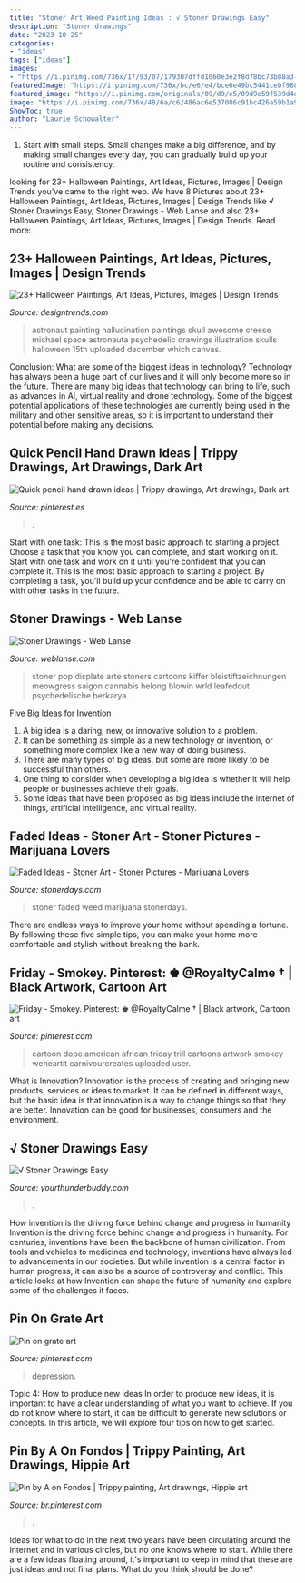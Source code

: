 ```yaml
---
title: "Stoner Art Weed Painting Ideas : √ Stoner Drawings Easy"
description: "Stoner drawings"
date: "2023-10-25"
categories:
- "ideas"
tags: ["ideas"]
images:
- "https://i.pinimg.com/736x/17/93/07/179307dffd1060e3e2f8d78bc73b88a3--trap-art-black-artwork.jpg"
featuredImage: "https://i.pinimg.com/736x/bc/e6/e4/bce6e49bc5441cebf988217d91d6e365--lsd-art-depression-art.jpg"
featured_image: "https://i.pinimg.com/originals/09/d9/e5/09d9e59f539d4d9d47fe3a8d01e26d49.jpg"
image: "https://i.pinimg.com/736x/48/6a/c6/486ac6e537086c91bc426a59b1a93b3a.jpg"
ShowToc: true
author: "Laurie Schowalter"
---
```



1. Start with small steps. Small changes make a big difference, and by making small changes every day, you can gradually build up your routine and consistency.

	

		
looking for 23+ Halloween Paintings, Art Ideas, Pictures, Images | Design Trends you've came to the right web. We have 8 Pictures about 23+ Halloween Paintings, Art Ideas, Pictures, Images | Design Trends like √ Stoner Drawings Easy, Stoner Drawings - Web Lanse and also 23+ Halloween Paintings, Art Ideas, Pictures, Images | Design Trends. Read more:
		
    
## 23+ Halloween Paintings, Art Ideas, Pictures, Images | Design Trends

<img loading=lazy src="https://images.designtrends.com/wp-content/uploads/2016/03/11092651/Awesome-Painting-of-Astronaut.jpg" onerror="this.onerror=null;this.src='https://tse3.mm.bing.net/th?id=OIP.HQ14vTnuB9Jf8_fI7jLIdgHaF5&amp;pid=15.1';" alt="23+ Halloween Paintings, Art Ideas, Pictures, Images | Design Trends">

_Source: designtrends.com_

>astronaut painting hallucination paintings skull awesome creese michael space astronauta psychedelic drawings illustration skulls halloween 15th uploaded december which canvas. 

	

Conclusion: What are some of the biggest ideas in technology?
Technology has always been a huge part of our lives and it will only become more so in the future. There are many big ideas that technology can bring to life, such as advances in AI, virtual reality and drone technology. Some of the biggest potential applications of these technologies are currently being used in the military and other sensitive areas, so it is important to understand their potential before making any decisions.

    
## Quick Pencil Hand Drawn Ideas | Trippy Drawings, Art Drawings, Dark Art

<img loading=lazy src="https://i.pinimg.com/736x/48/6a/c6/486ac6e537086c91bc426a59b1a93b3a.jpg" onerror="this.onerror=null;this.src='https://tse1.mm.bing.net/th?id=OIP.OOUH6Q7piIvYtCBdNrTieQHaJ3&amp;pid=15.1';" alt="Quick pencil hand drawn ideas | Trippy drawings, Art drawings, Dark art">

_Source: pinterest.es_

>. 

	

Start with one task: This is the most basic approach to starting a project. Choose a task that you know you can complete, and start working on it.
Start with one task and work on it until you're confident that you can complete it. This is the most basic approach to starting a project. By completing a task, you'll build up your confidence and be able to carry on with other tasks in the future.

    
## Stoner Drawings - Web Lanse

<img loading=lazy src="https://i.pinimg.com/originals/09/d9/e5/09d9e59f539d4d9d47fe3a8d01e26d49.jpg" onerror="this.onerror=null;this.src='https://tse3.mm.bing.net/th?id=OIP.qLgj5_c1jWzHdEzDWs4UHwHaKX&amp;pid=15.1';" alt="Stoner Drawings - Web Lanse">

_Source: weblanse.com_

>stoner pop displate arte stoners cartoons kiffer bleistiftzeichnungen meowgress saigon cannabis helong blowin wrld leafedout psychedelische berkarya. 

	

Five Big Ideas for Invention
1. A big idea is a daring, new, or innovative solution to a problem. 
2. It can be something as simple as a new technology or invention, or something more complex like a new way of doing business. 
3. There are many types of big ideas, but some are more likely to be successful than others. 
4. One thing to consider when developing a big idea is whether it will help people or businesses achieve their goals. 
5. Some ideas that have been proposed as big ideas include the internet of things, artificial intelligence, and virtual reality.

    
## Faded Ideas - Stoner Art - Stoner Pictures - Marijuana Lovers

<img loading=lazy src="http://stonerdays.com/wp-content/uploads/2013/06/random-weed-pics-14.jpg" onerror="this.onerror=null;this.src='https://tse1.mm.bing.net/th?id=OIP.7OBu5HDdBlRXFSSGeOYG_wHaJ6&amp;pid=15.1';" alt="Faded Ideas - Stoner Art - Stoner Pictures - Marijuana Lovers">

_Source: stonerdays.com_

>stoner faded weed marijuana stonerdays. 

	

There are endless ways to improve your home without spending a fortune. By following these five simple tips, you can make your home more comfortable and stylish without breaking the bank.

    
## Friday - Smokey. Pinterest: ♚ @RoyaltyCalme † | Black Artwork, Cartoon Art

<img loading=lazy src="https://i.pinimg.com/736x/17/93/07/179307dffd1060e3e2f8d78bc73b88a3--trap-art-black-artwork.jpg" onerror="this.onerror=null;this.src='https://tse3.mm.bing.net/th?id=OIP.vGdI6dCTcB1ZMxVzMkJsogHaH-&amp;pid=15.1';" alt="Friday - Smokey. Pinterest: ♚ @RoyaltyCalme † | Black artwork, Cartoon art">

_Source: pinterest.com_

>cartoon dope american african friday trill cartoons artwork smokey weheartit carnivourcreates uploaded user. 

	

What is Innovation?
Innovation is the process of creating and bringing new products, services or ideas to market. It can be defined in different ways, but the basic idea is that innovation is a way to change things so that they are better. Innovation can be good for businesses, consumers and the environment.

    
## √ Stoner Drawings Easy

<img loading=lazy src="https://i.pinimg.com/originals/85/b1/88/85b188f2f436be1b9ddc3d8d0ef3cc6d.jpg" onerror="this.onerror=null;this.src='https://tse1.mm.bing.net/th?id=OIP.DciruOEhALqX0aVHt73zSwHaNK&amp;pid=15.1';" alt="√ Stoner Drawings Easy">

_Source: yourthunderbuddy.com_

>. 

	

How invention is the driving force behind change and progress in humanity
Invention is the driving force behind change and progress in humanity. For centuries, inventions have been the backbone of human civilization. From tools and vehicles to medicines and technology, inventions have always led to advancements in our societies. But while invention is a central factor in human progress, it can also be a source of controversy and conflict. This article looks at how Invention can shape the future of humanity and explore some of the challenges it faces.

    
## Pin On Grate Art

<img loading=lazy src="https://i.pinimg.com/736x/bc/e6/e4/bce6e49bc5441cebf988217d91d6e365--lsd-art-depression-art.jpg" onerror="this.onerror=null;this.src='https://tse4.mm.bing.net/th?id=OIP.c-OzV49kvsFTkn2671f50QHaJ4&amp;pid=15.1';" alt="Pin on grate art">

_Source: pinterest.com_

>depression. 

	

Topic 4: How to produce new ideas
In order to produce new ideas, it is important to have a clear understanding of what you want to achieve. If you do not know where to start, it can be difficult to generate new solutions or concepts. In this article, we will explore four tips on how to get started.

    
## Pin By A On Fondos | Trippy Painting, Art Drawings, Hippie Art

<img loading=lazy src="https://i.pinimg.com/736x/e5/18/d0/e518d0eccb58be64745346758c15b2f3.jpg" onerror="this.onerror=null;this.src='https://tse1.mm.bing.net/th?id=OIP.cVzURdSiJxCUSAy2vCIc5wHaNK&amp;pid=15.1';" alt="Pin by A on Fondos | Trippy painting, Art drawings, Hippie art">

_Source: br.pinterest.com_

>. 

	

Ideas for what to do in the next two years have been circulating around the internet and in various circles, but no one knows where to start. While there are a few ideas floating around, it's important to keep in mind that these are just ideas and not final plans. What do you think should be done?

